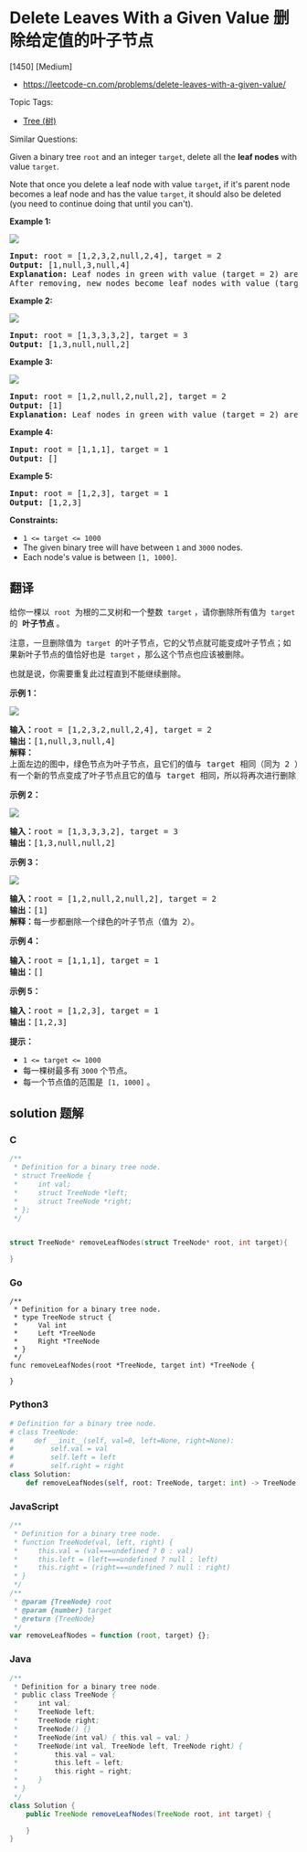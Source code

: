 # Delete Leaves With a Given Value 删除给定值的叶子节点

[1450] [Medium]

- https://leetcode-cn.com/problems/delete-leaves-with-a-given-value/

Topic Tags:

- [Tree (树)](https://leetcode-cn.com/tag/tree/)

Similar Questions:

Given a binary tree `root` and an integer `target`, delete all the **leaf nodes** with value `target`.

Note that once you delete a leaf node with value `target`**,** if it's parent node becomes a leaf node and has the value `target`, it should also be deleted (you need to continue doing that until you can't).

**Example 1:**

**![](https://assets.leetcode.com/uploads/2020/01/09/sample_1_1684.png)**

<pre><strong>Input:</strong> root = [1,2,3,2,null,2,4], target = 2
<strong>Output:</strong> [1,null,3,null,4]
<strong>Explanation:</strong> Leaf nodes in green with value (target = 2) are removed (Picture in left). 
After removing, new nodes become leaf nodes with value (target = 2) (Picture in center).
</pre>

**Example 2:**

**![](https://assets.leetcode.com/uploads/2020/01/09/sample_2_1684.png)**

<pre><strong>Input:</strong> root = [1,3,3,3,2], target = 3
<strong>Output:</strong> [1,3,null,null,2]
</pre>

**Example 3:**

**![](https://assets.leetcode.com/uploads/2020/01/15/sample_3_1684.png)**

<pre><strong>Input:</strong> root = [1,2,null,2,null,2], target = 2
<strong>Output:</strong> [1]
<strong>Explanation:</strong> Leaf nodes in green with value (target = 2) are removed at each step.
</pre>

**Example 4:**

<pre><strong>Input:</strong> root = [1,1,1], target = 1
<strong>Output:</strong> []
</pre>

**Example 5:**

<pre><strong>Input:</strong> root = [1,2,3], target = 1
<strong>Output:</strong> [1,2,3]
</pre>

**Constraints:**

- `1 <= target <= 1000`
- The given binary tree will have between `1` and `3000` nodes.
- Each node's value is between `[1, 1000]`.

## 翻译

给你一棵以  `root`  为根的二叉树和一个整数  `target` ，请你删除所有值为  `target` 的  **叶子节点** 。

注意，一旦删除值为  `target`  的叶子节点，它的父节点就可能变成叶子节点；如果新叶子节点的值恰好也是  `target` ，那么这个节点也应该被删除。

也就是说，你需要重复此过程直到不能继续删除。

**示例 1：**

**![](https://assets.leetcode-cn.com/aliyun-lc-upload/uploads/2020/01/16/sample_1_1684.png)**

<pre><strong>输入：</strong>root = [1,2,3,2,null,2,4], target = 2
<strong>输出：</strong>[1,null,3,null,4]
<strong>解释：
</strong>上面左边的图中，绿色节点为叶子节点，且它们的值与 target 相同（同为 2 ），它们会被删除，得到中间的图。
有一个新的节点变成了叶子节点且它的值与 target 相同，所以将再次进行删除，从而得到最右边的图。
</pre>

**示例 2：**

**![](https://assets.leetcode-cn.com/aliyun-lc-upload/uploads/2020/01/16/sample_2_1684.png)**

<pre><strong>输入：</strong>root = [1,3,3,3,2], target = 3
<strong>输出：</strong>[1,3,null,null,2]
</pre>

**示例 3：**

**![](https://assets.leetcode-cn.com/aliyun-lc-upload/uploads/2020/01/16/sample_3_1684.png)**

<pre><strong>输入：</strong>root = [1,2,null,2,null,2], target = 2
<strong>输出：</strong>[1]
<strong>解释：</strong>每一步都删除一个绿色的叶子节点（值为 2）。</pre>

**示例 4：**

<pre><strong>输入：</strong>root = [1,1,1], target = 1
<strong>输出：</strong>[]
</pre>

**示例 5：**

<pre><strong>输入：</strong>root = [1,2,3], target = 1
<strong>输出：</strong>[1,2,3]
</pre>

**提示：**

- `1 <= target <= 1000`
- 每一棵树最多有 `3000` 个节点。
- 每一个节点值的范围是  `[1, 1000]` 。

## solution 题解

### C

```c
/**
 * Definition for a binary tree node.
 * struct TreeNode {
 *     int val;
 *     struct TreeNode *left;
 *     struct TreeNode *right;
 * };
 */


struct TreeNode* removeLeafNodes(struct TreeNode* root, int target){

}
```

### Go

```golang
/**
 * Definition for a binary tree node.
 * type TreeNode struct {
 *     Val int
 *     Left *TreeNode
 *     Right *TreeNode
 * }
 */
func removeLeafNodes(root *TreeNode, target int) *TreeNode {

}
```

### Python3

```python
# Definition for a binary tree node.
# class TreeNode:
#     def __init__(self, val=0, left=None, right=None):
#         self.val = val
#         self.left = left
#         self.right = right
class Solution:
    def removeLeafNodes(self, root: TreeNode, target: int) -> TreeNode:

```

### JavaScript

```javascript
/**
 * Definition for a binary tree node.
 * function TreeNode(val, left, right) {
 *     this.val = (val===undefined ? 0 : val)
 *     this.left = (left===undefined ? null : left)
 *     this.right = (right===undefined ? null : right)
 * }
 */
/**
 * @param {TreeNode} root
 * @param {number} target
 * @return {TreeNode}
 */
var removeLeafNodes = function (root, target) {};
```

### Java

```java
/**
 * Definition for a binary tree node.
 * public class TreeNode {
 *     int val;
 *     TreeNode left;
 *     TreeNode right;
 *     TreeNode() {}
 *     TreeNode(int val) { this.val = val; }
 *     TreeNode(int val, TreeNode left, TreeNode right) {
 *         this.val = val;
 *         this.left = left;
 *         this.right = right;
 *     }
 * }
 */
class Solution {
    public TreeNode removeLeafNodes(TreeNode root, int target) {

    }
}
```

